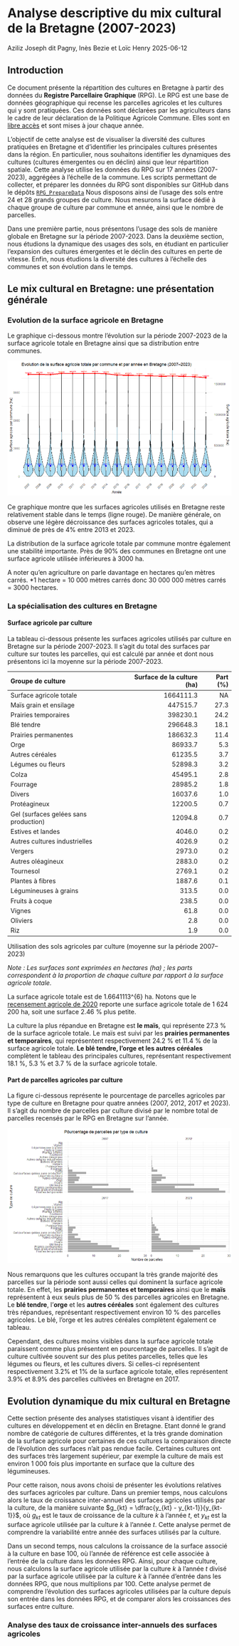 Analyse descriptive du mix cultural de la Bretagne (2007-2023)
================
Aziliz Joseph dit Pagny, Inès Bezie et Loïc Henry
2025-06-12

## Introduction

Ce document présente la répartition des cultures en Bretagne à partir
des données du **Registre Parcellaire Graphique** (RPG). Le RPG est une
base de données géographique qui recense les parcelles agricoles et les
cultures qui y sont pratiquées. Ces données sont déclarées par les
agriculteurs dans le cadre de leur déclaration de la Politique Agricole
Commune. Elles sont en [libre accès](https://geoservices.ign.fr/rpg) et
sont mises à jour chaque année.

L’objectif de cette analyse est de visualiser la diversité des cultures
pratiquées en Bretagne et d’identifier les principales cultures
présentes dans la région. En particulier, nous souhaitons identifier les
dynamiques des cultures (cultures émergentes ou en déclin) ainsi que
leur répartition spatiale. Cette analyse utilise les données du RPG sur
17 années (2007-2023), aggrégées à l’échelle de la commune. Les scripts
permettant de collecter, et préparer les données du RPG sont disponibles
sur GitHub dans le dépôts
[`RPG_PrepareData`](https://github.com/loichy/RPG_PrepareData) Nous
disposons ainsi de l’usage des sols entre 24 et 28 grands groupes de
culture. Nous mesurons la surface dédié à chaque groupe de culture par
commune et année, ainsi que le nombre de parcelles.

Dans une première partie, nous présentons l’usage des sols de manière
globale en Bretagne sur la période 2007-2023. Dans la deuxième section,
nous étudions la dynamique des usages des sols, en étudiant en
particulier l’expansion des cultures émergentes et le déclin des
cultures en perte de vitesse. Enfin, nous étudions la diversité des
cultures à l’échelle des communes et son évolution dans le temps.

## Le mix cultural en Bretagne: une présentation générale

### Evolution de la surface agricole en Bretagne

Le graphique ci-dessous montre l’évolution sur la période 2007-2023 de
la surface agricole totale en Bretagne ainsi que sa distribution entre
communes.

![](RPG_AnalyzeData_R53_files/figure-gfm/violin_plot-1.png)<!-- -->

Ce graphique montre que les surfaces agricoles utilisés en Bretagne
reste relativement stable dans le temps (ligne rouge). De manière
générale, on observe une légère décroissance des surfaces agricoles
totales, qui a diminué de près de 4% entre 2013 et 2023.

La distribution de la surface agricole totale par commune montre
également une stabilité importante. Près de 90% des communes en Bretagne
ont une surface agricole utilisée inférieures à 3000 ha.

A noter qu’en agriculture on parle davantage en hectares qu’en mètres
carrés. \*1 hectare = 10 000 mètres carrés donc 30 000 000 mètres carrés
= 3000 hectares.

### La spécialisation des cultures en Bretagne

#### Surface agricole par culture

La tableau ci-dessous présente les surfaces agricoles utilisés par
culture en Bretagne sur la période 2007-2023. Il s’agit du total des
surfaces par culture sur toutes les parcelles, qui est calculé par année
et dont nous présentons ici la moyenne sur la période 2007-2023.

| Groupe de culture                     | Surface de la culture (ha) | Part (%) |
|:--------------------------------------|---------------------------:|---------:|
| Surface agricole totale               |                  1664111.3 |       NA |
| Maïs grain et ensilage                |                   447515.7 |     27.3 |
| Prairies temporaires                  |                   398230.1 |     24.2 |
| Blé tendre                            |                   296648.3 |     18.1 |
| Prairies permanentes                  |                   186632.3 |     11.4 |
| Orge                                  |                    86933.7 |      5.3 |
| Autres céréales                       |                    61235.5 |      3.7 |
| Légumes ou fleurs                     |                    52898.3 |      3.2 |
| Colza                                 |                    45495.1 |      2.8 |
| Fourrage                              |                    28985.2 |      1.8 |
| Divers                                |                    16037.6 |      1.0 |
| Protéagineux                          |                    12200.5 |      0.7 |
| Gel (surfaces gelées sans production) |                    12094.8 |      0.7 |
| Estives et landes                     |                     4046.0 |      0.2 |
| Autres cultures industrielles         |                     4026.9 |      0.2 |
| Vergers                               |                     2973.0 |      0.2 |
| Autres oléagineux                     |                     2883.0 |      0.2 |
| Tournesol                             |                     2769.1 |      0.2 |
| Plantes à fibres                      |                     1887.6 |      0.1 |
| Légumineuses à grains                 |                      313.5 |      0.0 |
| Fruits à coque                        |                      238.5 |      0.0 |
| Vignes                                |                       61.8 |      0.0 |
| Oliviers                              |                        2.8 |      0.0 |
| Riz                                   |                        1.9 |      0.0 |

Utilisation des sols agricoles par culture (moyenne sur la période
2007–2023)

*Note : Les surfaces sont exprimées en hectares (ha) ; les parts
correspondent à la proportion de chaque culture par rapport à la surface
agricole totale.*

La surface agricole totale est de 1.6641113^{6} ha. Notons que le
[recensement agricole de
2020](https://draaf.bretagne.agriculture.gouv.fr/agreste-etudes-no4-2021-recensement-agricole-2020-la-bretagne-perd-un-quart-de-a2611.html)
reporte une surface agricole totale de 1 624 200 ha, soit une surface
2.46 % plus petite.

La culture la plus répandue en Bretagne est **le maïs**, qui représente
27.3 % de la surface agricole totale. Le maïs est suivi par les
**prairies permanentes et temporaires**, qui représentent respectivement
24.2 % et 11.4 % de la surface agricole totale. **Le blé tendre, l’orge
et les autres céréales** complètent le tableau des principales cultures,
représentant respectivement 18.1 %, 5.3 % et 3.7 % de la surface
agricole totale.

#### Part de parcelles agricoles par culture

La figure ci-dessous représente le pourcentage de parcelles agricoles
par type de culture en Bretagne pour quatre années (2007, 2012, 2017 et
2023). Il s’agit du nombre de parcelles par culture divisé par le nombre
total de parcelles recensés par le RPG en Bretagne sur l’année.

![](RPG_AnalyzeData_R53_files/figure-gfm/nb-parcels-plot-1.png)<!-- -->

Nous remarquons que les cultures occupant la très grande majorité des
parcelles sur la période sont aussi celles qui dominent la surface
agricole totale. En effet, les **prairies permanentes et temporaires**
ainsi que le **maïs** représentent à eux seuls plus de 50 % des
parcelles agricoles en Bretagne. Le **blé tendre**, l’**orge** et les
**autres céréales** sont également des cultures très répandues,
représentant respectivement environ 10 % des parcelles agricoles. Le
blé, l’orge et les autres céréales complètent également ce tableau.

Cependant, des cultures moins visibles dans la surface agricole totale
paraissent comme plus présentent en pourcentage de parcelles. Il s’agit
de culture cultivée souvent sur des plus petites parcelles, telles que
les légumes ou fleurs, et les cultures divers. Si celles-ci représentent
respectivement 3.2% et 1% de la surface agricole totale, elles
représentent 3.9% et 8.9% des parcelles cultivées en Bretagne en 2017.

## Evolution dynamique du mix cultural en Bretagne

Cette section présente des analyses statistiques visant à identifier des
cultures en développement et en déclin en Bretagne. Etant donné le grand
nombre de catégorie de cultures différentes, et la très grande
domination de la surface agricole pour certaines de ces cultures la
comparaison directe de l’évolution des surfaces n’ait pas rendue facile.
Certaines cultures ont des surfaces très largement supérieur, par
exemple la culture de maïs est environ 1 000 fois plus importante en
surface que la culture des légumineuses.

Pour cette raison, nous avons choisi de présenter les évolutions
relatives des surfaces agricoles par culture. Dans un premier temps,
nous calculons alors le taux de croissance inter-annuel des surfaces
agricoles utilisés par la culture, de la manière suivante
$g_{kt} = \dfrac{y_{kt} - y_{kt-1}}{y_{kt-1}}$, où $g_{kt}$ est le taux
de croissance de la culture $k$ à l’année $t$, et $y_{kt}$ est la
surface agricole utilisée par la culture $k$ à l’année $t$. Cette
analyse permet de comprendre la variabilité entre année des surfaces
utilisés par la culture.

Dans un second temps, nous calculons la croissance de la surface associé
à la culture en base 100, où l’année de référence est celle associée à
l’entrée de la culture dans les données RPG. Ainsi, pour chaque culture,
nous calculons la surface agricole utilisée par la culture $k$ à l’année
$t$ divisé par la surface agricole utilisée par la culture $k$ à l’année
d’entrée dans les données RPG, que nous multiplions par 100. Cette
analyse permet de comprendre l’évolution des surfaces agricoles
utilisées par la culture depuis son entrée dans les données RPG, et de
comparer alors les croissances des surfaces entre culture.

### Analyse des taux de croissance inter-annuels des surfaces agricoles
